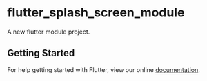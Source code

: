 # flutter_splash_screen_module

A new flutter module project.

## Getting Started

For help getting started with Flutter, view our online
[documentation](https://flutter.dev/).
